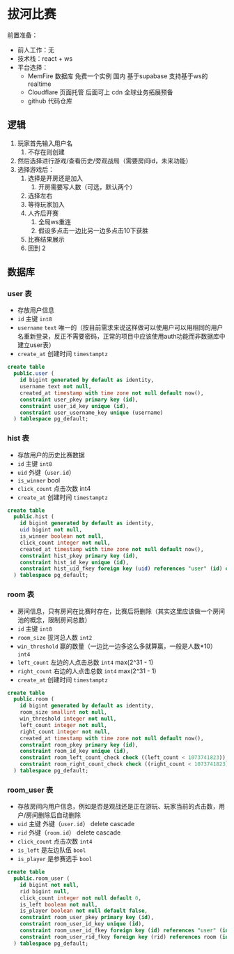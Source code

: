 
# 拔河比赛

前置准备：

* 前人工作：无
* 技术栈：react + ws
* 平台选择：
  * MemFire 数据库 免费一个实例 国内 基于supabase 支持基于ws的realtime
  * Cloudflare 页面托管 后面可上 cdn 全球业务拓展预备
  * github 代码仓库

## 逻辑

1. 玩家首先输入用户名
   1. 不存在则创建
2. 然后选择进行游戏/查看历史/旁观战局（需要房间id，未来功能）
3. 选择游戏后：
   1. 选择是开房还是加入
      1. 开房需要写人数（可选，默认两个）
   2. 选择左右
   3. 等待玩家加入
   4. 人齐后开赛
      1. 全局ws重连
      2. 假设多点击一边比另一边多点击10下获胜
   5. 比赛结果展示
   6. 回到 2


## 数据库

### user 表

* 存放用户信息
* `id` 主键 `int8`
* `username` `text` 唯一的（按目前需求来说这样做可以使用户可以用相同的用户名重新登录，反正不需要密码，正常的项目中应该使用auth功能而非数据库中建立user表）
* `create_at` 创建时间 `timestamptz`

```sql
create table
  public.user (
    id bigint generated by default as identity,
    username text not null,
    created_at timestamp with time zone not null default now(),
    constraint user_pkey primary key (id),
    constraint user_id_key unique (id),
    constraint user_username_key unique (username)
  ) tablespace pg_default;
```

### hist 表

* 存放用户的历史比赛数据
* `id` 主键 `int8`
* `uid` 外键（`user.id`）
* `is_winner` bool
* `click_count` 点击次数 int4
* `create_at` 创建时间 `timestamptz`

```sql
create table
  public.hist (
    id bigint generated by default as identity,
    uid bigint not null,
    is_winner boolean not null,
    click_count integer not null,
    created_at timestamp with time zone not null default now(),
    constraint hist_pkey primary key (id),
    constraint hist_id_key unique (id),
    constraint hist_uid_fkey foreign key (uid) references "user" (id) on delete cascade
  ) tablespace pg_default;
```

### room 表

* 房间信息，只有房间在比赛时存在，比赛后将删除（其实这里应该做一个房间池的概念，限制房间总数）
* `id` 主键 `int8`
* `room_size` 拔河总人数 `int2`
* `win_threshold` 赢的数量（一边比一边多这么多就算赢，一般是人数*10） `int4`
* `left_count` 左边的人点击总数 `int4` max(2^31 - 1)
* `right_count` 右边的人点击总数 `int4` max(2^31 - 1)
* `create_at` 创建时间 `timestamptz`

```sql
create table
  public.room (
    id bigint generated by default as identity,
    room_size smallint not null,
    win_threshold integer not null,
    left_count integer not null,
    right_count integer not null,
    created_at timestamp with time zone not null default now(),
    constraint room_pkey primary key (id),
    constraint room_id_key unique (id),
    constraint room_left_count_check check ((left_count < 1073741823)),
    constraint room_right_count_check check ((right_count < 1073741823))
  ) tablespace pg_default;
```

### room_user 表

* 存放房间内用户信息，例如是否是观战还是正在游玩、玩家当前的点击数，用户/房间删除后自动删除
* `uid` 主键 外键（`user.id`） delete cascade
* `rid` 外键（`room.id`） delete cascade
* `click_count` 点击次数 `int4`
* `is_left` 是左边队伍 `bool`
* `is_player` 是参赛选手 `bool`

```sql
create table
  public.room_user (
    id bigint not null,
    rid bigint null,
    click_count integer not null default 0,
    is_left boolean not null,
    is_player boolean not null default false,
    constraint room_user_pkey primary key (id),
    constraint room_user_id_key unique (id),
    constraint room_user_id_fkey foreign key (id) references "user" (id) on delete cascade,
    constraint room_user_rid_fkey foreign key (rid) references room (id) on delete cascade
  ) tablespace pg_default;
```
